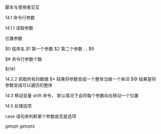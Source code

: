 脚本与使用者交互

14.1 命令行参数

14.1.1 读取参数

位置参数

$0 程序名 $1 第一个参数 $2 第二个参数 ... $9

$# 命令行参数个数

${!#}

14.2.2 抓取所有的数据
$* 结果将参数变成一个整体当做一个单词
$@ 结果是将参数变成可以遍历的整体

14.3 移动变量
shift 命令， 默认情况下会将每个参数向左移动一个位置

14.5 处理选项

case 语句来判断某个参数是否是选项

getopt
getopts
